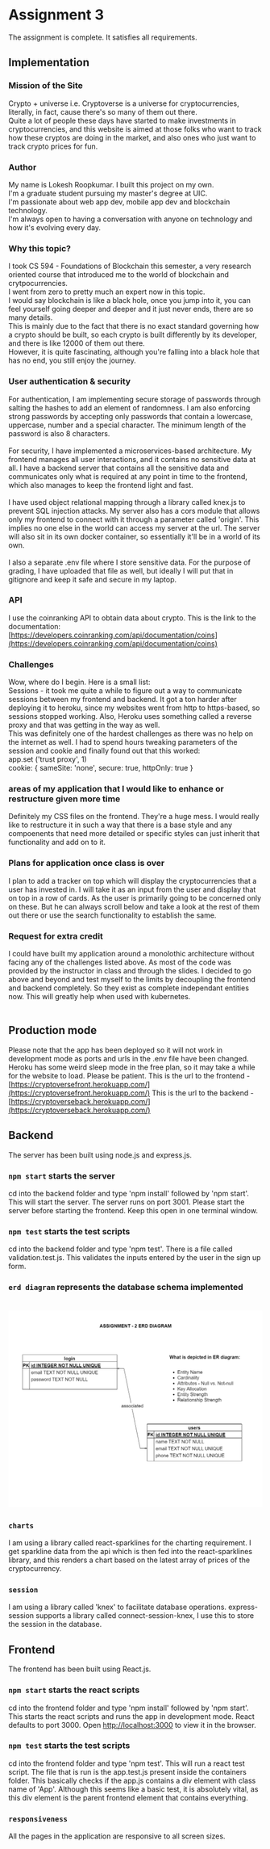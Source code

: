 # Assignment 3

The assignment is complete. It satisfies all requirements.

 ## Implementation

 ### Mission of the Site

 Crypto + universe i.e. Cryptoverse is a universe for cryptocurrencies, literally, in fact, cause there's so many of them out there.<br/>
 Quite a lot of people these days have started to make investments in cryptocurrencies, and this website is aimed at those folks who want to
 track how these cryptos are doing in the market, and also ones who just want to track crypto prices for fun.

 ### Author

 My name is Lokesh Roopkumar. I built this project on my own. <br/>
 I'm a graduate student pursuing my master's degree at UIC. <br/>
 I'm passionate about web app dev, mobile app dev and blockchain technology. <br/>
 I'm always open to having a conversation with anyone on technology and how it's evolving every day.

 ### Why this topic?

 I took CS 594 - Foundations of Blockchain this semester, a very research oriented course that introduced me to the world of blockchain and crytpocurrencies. <br/>
 I went from zero to pretty much an expert now in this topic. <br/>
 I would say blockchain is like a black hole, once you jump into it, you can feel yourself going deeper and deeper and it just never ends, there are so many details. <br/>
 This is mainly due to the fact that there is no exact standard governing how a crypto should be built, so each crypto is built differently by its developer, and there is like 12000 of them out there. <br/>
 However, it is quite fascinating, although you're falling into a black hole that has no end, you still enjoy the journey.

 ### User authentication & security

 For authentication, I am implementing secure storage of passwords through salting the hashes to add an element of randomness. I am also enforcing strong passwords by accepting only passwords that contain a lowercase, uppercase, number and a special character. The minimum length of the password is also 8 characters. <br/> <br/>
 For security, I have implemented a microservices-based architecture. My frontend manages all user interactions, and it contains no sensitive data at all. I have a backend server that contains all the sensitive data and communicates only what is required at any point in time to the frontend, which also manages to keep the frontend light and fast. <br/> <br/>
 I have used object relational mapping through a library called knex.js to prevent SQL injection attacks. My server also has a cors module that allows only my frontend to connect with it through a parameter called 'origin'. This implies no one else in the world can access my server at the url. The server will also sit in its own docker container, so essentially it'll be in a world of its own. <br/> <br/>
 I also a separate .env file where I store sensitive data. For the purpose of grading, I have uploaded that file as well, but ideally I will put that in gitignore and keep it safe and secure in my laptop.

### API

I use the coinranking API to obtain data about crypto. This is the link to the documentation:
[https://developers.coinranking.com/api/documentation/coins](https://developers.coinranking.com/api/documentation/coins)


### Challenges

Wow, where do I begin. Here is a small list: <br/>
Sessions - it took me quite a while to figure out a way to communicate sessions between my frontend and backend. It got a ton harder after deploying it to heroku, since my websites went from http to https-based, so sessions stopped working. Also, Heroku uses something called a reverse proxy and that was getting in the way as well. <br/>
This was definitely one of the hardest challenges as there was no help on the internet as well. I had to spend hours tweaking parameters of the session and cookie and finally found out that this worked: <br/>
app.set ('trust proxy', 1) <br/>
cookie: { sameSite: 'none', secure: true, httpOnly: true }

### areas of my application that I would like to enhance or restructure given more time

Definitely my CSS files on the frontend. They're a huge mess. I would really like to restructure it in such a way that there is a base style and any compoenents that need more detailed or specific styles can just inherit that functionality and add on to it.

### Plans for application once class is over

I plan to add a tracker on top which will display the cryptocurrencies that a user has invested in. I will take it as an input from the user and display that on top in a row of cards. As the user is primarily going to be concerned only on these. But he can always scroll below and take a look at the rest of them out there or use the search functionality to establish the same.

### Request for extra credit

I could have built my application around a monolothic architecture without facing any of the challenges listed above. As most of the code was provided by the instructor in class and through the slides. I decided to go above and beyond and test myself to the limits by decoupling the frontend and backend completely. So they exist as complete independant entities now. This will greatly help when used with kubernetes. <br/> <br/>


## Production mode

Please note that the app has been deployed so it will not work in development mode as ports and urls in the .env file have been changed.
Heroku has some weird sleep mode in the free plan, so it may take a while for the website to load. Please be patient.
This is the url to the frontend - [https://cryptoversefront.herokuapp.com/](https://cryptoversefront.herokuapp.com/)
This is the url to the backend - [https://cryptoverseback.herokuapp.com/](https://cryptoverseback.herokuapp.com/)

## Backend

The server has been built using node.js and express.js.

### `npm start` starts the server

cd into the backend folder and type 'npm install' followed by 'npm start'. This will start the server.
The server runs on port 3001. Please start the server before starting the frontend.
Keep this open in one terminal window.

### `npm test` starts the test scripts

cd into the backend folder and type 'npm test'.
There is a file called validation.test.js. This validates the inputs entered by the user in the sign up form.

### `erd diagram` represents the database schema implemented <br/><br/>

![erd diagram](./backend/images/erd_diagram.drawio.png)

### `charts`

I am using a library called react-sparklines for the charting requirement. I get sparkline data from the api which is then fed into the
react-sparklines library, and this renders a chart based on the latest array of prices of the cryptocurrency.

### `session`

I am using a library called 'knex' to facilitate database operations. express-session supports a library called connect-session-knex, I
use this to store the session in the database.

## Frontend

The frontend has been built using React.js.

### `npm start` starts the react scripts

cd into the frontend folder and type 'npm install' followed by 'npm start'. This starts the react scripts and runs the app in development mode.
React defaults to port 3000.
Open [http://localhost:3000](http://localhost:3000) to view it in the browser.

### `npm test` starts the test scripts

cd into the frontend folder and type 'npm test'. This will run a react test script.
The file that is run is the app.test.js present inside the containers folder.
This basically checks if the app.js contains a div element with class name of 'App'.
Although this seems like a basic test, it is absolutely vital, as this div element is the parent frontend element that contains everything.

### `responsiveness`

All the pages in the application are responsive to all screen sizes.